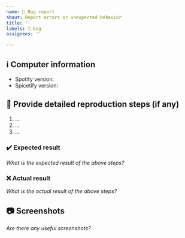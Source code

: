 ```yaml
---
name: 🐛 Bug report
about: Report errors or unexpected behavior
title: ''
labels: 🐛 bug
assignees: ''

---
```


## ℹ Computer information

- Spotify version: 
- Spicetify version: 


## 📝 Provide detailed reproduction steps (if any)

1. …
2. …
3. …

### ✔️ Expected result

_What is the expected result of the above steps?_

### ❌ Actual result

_What is the actual result of the above steps?_

## 📷 Screenshots

_Are there any useful screenshots?_
